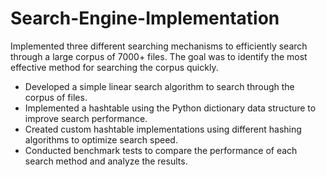 # Search-Engine-Implementation

Implemented three different searching mechanisms to efficiently search through a large corpus of 7000+ files. The goal was to identify the most effective method for searching the corpus quickly.
- Developed a simple linear search algorithm to search through the corpus of files.
- Implemented a hashtable using the Python dictionary data structure to improve search performance.
- Created custom hashtable implementations using different hashing algorithms to optimize search speed.
- Conducted benchmark tests to compare the performance of each search method and analyze the results.
